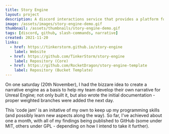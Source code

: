 ```yaml
---
title: Story Engine
layout: project
description: A discord interactions service that provides a platform for interactive stories written by the community.
image: /assets/images/story-engine-demo.gif
thumbnail: /assets/thumbnails/story-engine-demo.gif
tags: [discord, github, slash-commands, narrative]
created: 2021-11-20
links:
  - href: https://tinkerstorm.github.io/story-engine
    label: Website
  - href: https://github.com/TinkerStorm/story-engine
    label: Repository (Core)
  - href: https://github.com/RocketDragon/story-engine-template
    label: Repository (Bucket Template)
---
```


On one saturday (20th November), I had the bizzare idea to create a narrative engine as a basis to help my team develop their own narrative for Unreal Engine; not only built it, but also wrote the initial documentation - proper weighted branches were added the next day.

This 'code jam' is an initative of my own to keep up my programming skills (and possibly learn new aspects along the way). So far, I've achieved about one a month, with all of my findings being published to GitHub (some under MIT, others under GPL - depending on how I intend to take it further).